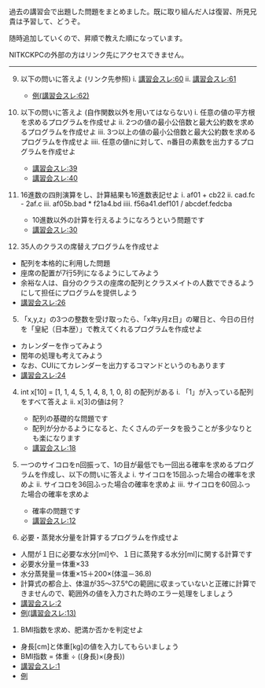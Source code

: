 過去の講習会で出題した問題をまとめました。既に取り組んだ人は復習、所見兄貴は予習して、どうぞ。

随時追加していくので、昇順で教えた順になっています。

NITKCKPCの外部の方はリンク先にアクセスできません。

---
9. 以下の問いに答えよ (リンク先参照)
  i. [講習会スレ:60](https://cybozulive.com/2_122111/gwBoard/view?bid=2%3A2925785&fid=26636399&focusOn=follow)
  ii. [講習会スレ:61](https://cybozulive.com/2_122111/gwBoard/view?bid=2%3A2925785&fid=27571902&focusOn=follow)
    - [例(講習会スレ:62)](https://cybozulive.com/2_122111/gwBoard/view?bid=2%3A2925785&fid=28443660&focusOn=follow)

8. 以下の問いに答えよ (自作関数以外を用いてはならない)
  i. 任意の値の平方根を求めるプログラムを作成せよ
  ii. 2つの値の最小公倍数と最大公約数を求めるプログラムを作成せよ
  iii. 3つ以上の値の最小公倍数と最大公約数を求めるプログラムを作成せよ
  iiii. 任意の値nに対して、n番目の素数を出力するプログラムを作成せよ
    - [講習会スレ:39](https://cybozulive.com/2_122111/gwBoard/view?bid=2%3A2925785&fid=23230567&focusOn=follow)
    - [講習会スレ:40](https://cybozulive.com/2_122111/gwBoard/view?bid=2%3A2925785&fid=23232013&focusOn=follow)

7. 16進数の四則演算をし、計算結果も16進数表記せよ
  i. af01 + cb22
  ii. cad.fc - 2af.c
  iii. af05b.bad * f21a4.bd
  iiii. f56a41.def101 / abcdef.fedcba
    - 10進数以外の計算を行えるようになろうという問題です
    - [講習会スレ:30](https://cybozulive.com/2_122111/gwBoard/view?bid=2%3A2925785&fid=20989300&focusOn=follow)

6. 35人のクラスの席替えプログラムを作成せよ
  - 配列を本格的に利用した問題
  - 座席の配置が7行5列になるようにしてみよう
  - 余裕な人は、自分のクラスの座席の配列とクラスメイトの人数でできるようにして担任にプログラムを提供しよう
  - [講習会スレ:26](https://cybozulive.com/2_122111/gwBoard/view?bid=2%3A2925785&fid=20285426&focusOn=follow)

5. 「x,y,z」の3つの整数を受け取ったら、「x年y月z日」の曜日と、今日の日付を「皇紀（日本歴）」で教えてくれるプログラムを作成せよ
  - カレンダーを作ってみよう
  - 閏年の処理も考えてみよう
  - なお、CUIにてカレンダーを出力するコマンドというのもあります
  - [講習会スレ:24](https://cybozulive.com/2_122111/gwBoard/view?bid=2%3A2925785&fid=20240917&focusOn=follow)

4. int x[10] = [1, 1, 4, 5, 1, 4, 8, 1, 0, 8] の配列がある
  i. 「1」が入っている配列をすべて答えよ
  ii. x[3]の値は何？
    - 配列の基礎的な問題です
    - 配列が分かるようになると、たくさんのデータを扱うことが多少なりとも楽になります
    - [講習会スレ:18](https://cybozulive.com/2_122111/gwBoard/view?bid=2%3A2925785&fid=19447084&focusOn=follow)
    
3. 一つのサイコロをn回振って、1の目が最低でも一回出る確率を求めるプログラムを作成し、以下の問いに答えよ
  i. サイコロを15回ふった場合の確率を求めよ
  ii. サイコロを36回ふった場合の確率を求めよ
  iii. サイコロを60回ふった場合の確率を求めよ
    - 確率の問題です
    - [講習会スレ:12](https://cybozulive.com/2_122111/gwBoard/view?bid=2%3A2925785&fid=17023618&focusOn=follow)

2. 必要・蒸発水分量を計算するプログラムを作成せよ
  - 人間が１日に必要な水分[ml]や、１日に蒸発する水分[ml]に関する計算です
  - 必要水分量＝体重×33
  - 水分蒸発量＝体重×15＋200×(体温－36.8)
  - 計算式の都合上、体温が35～37.5℃の範囲に収まっていないと正確に計算できませんので、範囲外の値を入力された時のエラー処理をしましょう
  - [講習会スレ:2](https://cybozulive.com/2_122111/gwBoard/view?bid=2%3A2925785&fid=16832604&focusOn=follow)
  - [例(講習会スレ:13)](https://cybozulive.com/2_122111/gwBoard/view?bid=2%3A2925785&fid=17112492&focusOn=follow)

1. BMI指数を求め、肥満か否かを判定せよ
  - 身長[cm]と体重[kg]の値を入力してもらいましょう
  - BMI指数 = 体重 ÷ ((身長)×(身長))
  - [講習会スレ:1](https://cybozulive.com/2_122111/gwBoard/view?bid=2%3A2925785&fid=16167542&focusOn=follow)
  - [例](https://github.com/KNCT-KPC/lectureC/blob/master/bmimethod.c)
